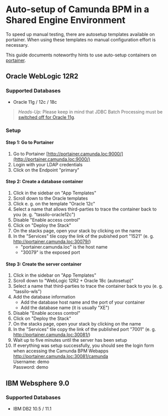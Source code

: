 # Auto-setup of Camunda BPM in a Shared Engine Environment

To speed up manual testing, there are autosetup templates available on portainer.
When using these templates no manual configuration effort is necessary.

This guide documents noteworthy hints to use auto-setup containers on [portainer](http://portainer.camunda.loc:9000/).

## Oracle WebLogic 12R2
### Supported Databases
* Oracle 11g / 12c / 18c

> *Heads-Up:* Please keep in mind that JDBC Batch Processing must be [switched off for Oracle 11g](https://docs.camunda.org/manual/latest/user-guide/process-engine/database/#jdbc-batch-processing).

### Setup
#### Step 1: Go to Portainer
1. Go to Portainer [http://portainer.camunda.loc:9000/](http://portainer.camunda.loc:9000/)
2. Login with your LDAP credentials
3. Click on the Endpoint "primary"

#### Step 2: Create a database container
1. Click in the sidebar on "App Templates"
1. Scroll down to the Oracle templates
2. Click e. g. on the template "Oracle 12c"
3. Select a name that allows third-parties to trace the container back to you (e. g. "tassilo-oracle12c")
4. Disable "Enable access control"
5. Click on "Deploy the Stack"
6. On the stacks page, open your stack by clicking on the name
7. In the "Services" tile copy the link of the pubished port "1521" (e. g. http://portainer.camunda.loc:30079/)
   * "portainer.camunda.loc" is the host name
   * "30079" is the exposed port

#### Step 3: Create the server container
1. Click in the sidebar on "App Templates"
2. Scroll down to "WebLogic 12R2 + Oracle 18c (autosetup)"
3. Select a name that third-parties to trace the container back to you (e. g. "tassilo-wls")
4. Add the database information
   * Add the database host name and the port of your container
   * Add the database name (it is usually "XE")
5. Disable "Enable access control"
6. Click on "Deploy the Stack"
7. On the stacks page, open your stack by clicking on the name
8. In the "Services" tile copy the link of the published port "7001" (e. g. http://portainer.camunda.loc:30081/)
9. Wait up to five minutes until the server has been setup
10. If everything was setup successfully, you should see the login form when accessing the Camunda BPM Webapps \
    http://portainer.camunda.loc:30081/camunda \
    Username: demo \
    Password: demo

## IBM Websphere 9.0
### Supported Databases
* IBM DB2 10.5 / 11.1
